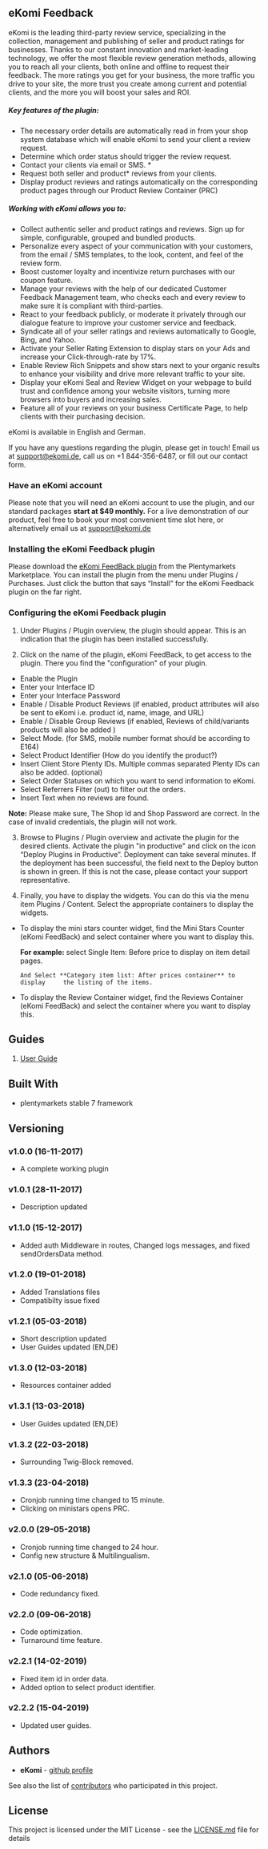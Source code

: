 ## eKomi Feedback

eKomi is the leading third-party review service, specializing in the collection, management and publishing of seller and product ratings for businesses. Thanks to our constant innovation and market-leading technology, we offer the most flexible review generation methods, allowing you to reach all your clients, both online and offline to request their feedback. The more ratings you get for your business, the more traffic you drive to your site, the more trust you create among current and potential clients, and the more you will boost your sales and ROI.

##### Key features of the plugin:
- The necessary order details are automatically read in from your shop system database which will enable eKomi to send your client a review request.
- Determine which order status should trigger the review request.
- Contact your clients via email or SMS. *
- Request both seller and product* reviews from your clients.
- Display product reviews and ratings automatically on the corresponding product pages through our Product Review Container (PRC)

#####   Working with eKomi allows you to:
- Collect authentic seller and product ratings and reviews. Sign up for simple, configurable, grouped and bundled products.
- Personalize every aspect of your communication with your customers, from the email / SMS templates, to the look, content, and feel of the review form.
- Boost customer loyalty and incentivize return purchases with our coupon feature.
- Manage your reviews with the help of our dedicated Customer Feedback Management team, who checks each and every review to make sure it is compliant with third-parties. 
- React to your feedback publicly, or moderate it privately through our dialogue feature to improve your customer service and feedback.
- Syndicate all of your seller ratings and reviews automatically to Google, Bing, and Yahoo.
- Activate your Seller Rating Extension to display stars on your Ads and increase your Click-through-rate by 17%.
- Enable Review Rich Snippets and show stars next to your organic results to enhance your visibility and drive more relevant traffic to your site.
- Display your eKomi Seal and Review Widget on your webpage to build trust and confidence among your website visitors, turning more browsers into buyers and increasing sales.
- Feature all of your reviews on your business Certificate Page, to help clients with their purchasing decision.

eKomi is available in English and German.

If you have any questions regarding the plugin, please get in touch! Email us at support@ekomi.de, call us on +1 844-356-6487, or fill out our contact form.


### Have an eKomi account
Please note that you will need an eKomi account to use the plugin, and our standard packages **start at $49 monthly.** For a live demonstration of our product, feel free to book your most convenient time slot here, or alternatively email us at support@ekomi.de

### Installing the eKomi Feedback plugin
Please download the [eKomi FeedBack plugin](https://marketplace.plentymarkets.com/plugins/integration/EkomiFeedback_5253) from the Plentymarkets Marketplace. You can install the plugin from the menu under Plugins / Purchases. Just click the button that says “Install” for the eKomi Feedback plugin on the far right.

### Configuring the eKomi Feedback plugin
1. Under Plugins / Plugin overview, the plugin should appear. This is an indication that the plugin has been installed successfully.

2. Click on the name of the plugin, eKomi FeedBack, to get access to the plugin. There you find the "configuration" of your plugin.
  - Enable the Plugin
  - Enter your Interface ID
  - Enter your Interface Password
  - Enable / Disable Product Reviews (if enabled, product attributes will     also be sent to eKomi i.e. product id, name, image, and URL)
  - Enable / Disable Group Reviews (if enabled, Reviews of child/variants      products will also be added )
  - Select Mode. (for SMS, mobile number format should be according to E164)
  - Select Product Identifier (How do you identify the product?)
  - Insert Client Store Plenty IDs. Multiple commas separated Plenty IDs can     also be added. (optional)
  - Select Order Statuses on which you want to send information to eKomi.
  - Select Referrers Filter (out) to filter out the orders.
  - Insert Text when no reviews are found.
  
  **Note:** Please make sure, The Shop Id and Shop Password are correct. In     the case of invalid credentials, the plugin will not work.
   
3. Browse to Plugins / Plugin overview and activate the plugin for the desired clients. Activate the plugin "in productive" and click on the icon “Deploy Plugins in Productive”. Deployment can take several minutes. If the deployment has been successful, the field next to the Deploy button is shown in green. If this is not the case, please contact your support representative.

4. Finally, you have to display the widgets. You can do this via the menu item Plugins / Content. Select the appropriate containers to display the widgets.
  - To display the mini stars counter widget, find the Mini Stars Counter   (eKomi FeedBack) and select container where you want to display this.
  
    **For example:** select Single Item: Before price to display on item     detail pages.
        
        And Select **Category item list: After prices container** to display     the listing of the items.
  - To display the Review Container widget, find the Reviews Container    (eKomi FeedBack) and select the container where you want to display this. 

## Guides
1. [User Guide](https://ekomi01.atlassian.net/wiki/spaces/PD/pages/101450083/Documentation+-+eKomi+Feedback+Plugin+-+Plentymarkets)

## Built With

* plentymarkets stable 7 framework

## Versioning

### v1.0.0 (16-11-2017)

- A complete working plugin

### v1.0.1 (28-11-2017)

- Description updated

### v1.1.0 (15-12-2017)

- Added auth Middleware in routes, Changed logs messages, and fixed sendOrdersData method.

### v1.2.0 (19-01-2018)

- Added Translations files
- Compatibilty issue fixed

### v1.2.1 (05-03-2018)

- Short description updated
- User Guides updated (EN,DE)

### v1.3.0 (12-03-2018)

- Resources container added

### v1.3.1 (13-03-2018)

- User Guides updated (EN,DE)

### v1.3.2 (22-03-2018)

- Surrounding Twig-Block removed.

### v1.3.3 (23-04-2018)

- Cronjob running time changed to 15 minute.
- Clicking on ministars opens PRC.

### v2.0.0 (29-05-2018)

- Cronjob running time changed to 24 hour.
- Config new structure & Multilingualism.

### v2.1.0 (05-06-2018)

- Code redundancy fixed.

### v2.2.0 (09-06-2018)

- Code optimization.
- Turnaround time feature.

### v2.2.1 (14-02-2019)

- Fixed item id in order data.
- Added option to select product identifier.

### v2.2.2 (15-04-2019)

- Updated user guides.

## Authors

* **eKomi** - [github profile](https://github.com/ekomi-ltd)

See also the list of [contributors](https://github.com/ekomi-ltd/plugin-plentymarkets-ekomifeedback/graphs/contributors) who participated in this project.

## License

This project is licensed under the MIT License - see the [LICENSE.md](LICENSE.md) file for details

